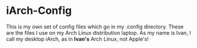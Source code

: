 # iArch-Config

This is my own set of config files which go in my .config directory. These are the files I use on my Arch Linux distribution laptop. As my name is Ivan, I call my desktop iArch, as in **Ivan's** Arch Linux, not Apple's!
